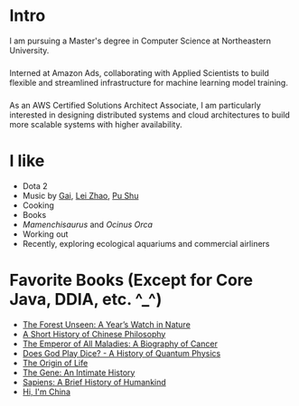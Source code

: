 # Intro

I am pursuing a Master's degree in Computer Science at Northeastern University. 
### 
Interned at Amazon Ads, collaborating with Applied Scientists to build flexible and streamlined infrastructure for machine learning model training. 
###    
As an AWS Certified Solutions Architect Associate, I am particularly interested in designing distributed systems and cloud architectures to build more scalable systems with higher availability.

# I like

- Dota 2
- Music by [Gai](https://music.apple.com/us/artist/gai/1522410451), [Lei Zhao](https://music.apple.com/us/artist/lei-zhao/937112027), [Pu Shu](https://music.apple.com/us/artist/pu-shu/539598007)
- Cooking 
- Books
- *Mamenchisaurus* and *Ocinus Orca*
- Working out
- Recently, exploring ecological aquariums and commercial airliners

# Favorite Books (Except for Core Java, DDIA, etc. ^_^)

- [The Forest Unseen: A Year’s Watch in Nature](https://www.goodreads.com/book/show/11797368-the-forest-unseen)
- [A Short History of Chinese Philosophy](https://www.goodreads.com/book/show/31907.A_Short_History_of_Chinese_Philosophy)
- [ The Emperor of All Maladies: A Biography of Cancer](https://www.goodreads.com/book/show/7170627-the-emperor-of-all-maladies)
- [Does God Play Dice? - A History of Quantum Physics](https://www.goodreads.com/book/show/52318685)
- [The Origin of Life](https://www.goodreads.com/book/show/60053348)
- [The Gene: An Intimate History](https://www.goodreads.com/book/show/27276428-the-gene)
- [Sapiens: A Brief History of Humankind](https://www.goodreads.com/book/show/23692271-sapiens)
- [Hi, I'm China](https://www.goodreads.com/book/show/54503414-2019)


